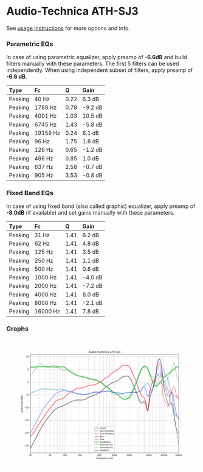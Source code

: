 # Audio-Technica ATH-SJ3
See [usage instructions](https://github.com/jaakkopasanen/AutoEq#usage) for more options and info.

### Parametric EQs
In case of using parametric equalizer, apply preamp of **-6.6dB** and build filters manually
with these parameters. The first 5 filters can be used independently.
When using independent subset of filters, apply preamp of **-6.6 dB**.

| Type    | Fc       |    Q | Gain    |
|:--------|:---------|:-----|:--------|
| Peaking | 40 Hz    | 0.22 | 6.3 dB  |
| Peaking | 1788 Hz  | 0.78 | -9.2 dB |
| Peaking | 4001 Hz  | 1.03 | 10.5 dB |
| Peaking | 6745 Hz  | 1.43 | -5.8 dB |
| Peaking | 19159 Hz | 0.24 | 6.1 dB  |
| Peaking | 96 Hz    | 1.75 | 1.8 dB  |
| Peaking | 126 Hz   | 0.65 | -1.2 dB |
| Peaking | 486 Hz   | 0.85 | 1.0 dB  |
| Peaking | 637 Hz   | 2.58 | -0.7 dB |
| Peaking | 905 Hz   | 3.53 | -0.8 dB |

### Fixed Band EQs
In case of using fixed band (also called graphic) equalizer, apply preamp of **-8.0dB**
(if available) and set gains manually with these parameters.

| Type    | Fc       |    Q | Gain    |
|:--------|:---------|:-----|:--------|
| Peaking | 31 Hz    | 1.41 | 6.2 dB  |
| Peaking | 62 Hz    | 1.41 | 4.8 dB  |
| Peaking | 125 Hz   | 1.41 | 3.5 dB  |
| Peaking | 250 Hz   | 1.41 | 1.1 dB  |
| Peaking | 500 Hz   | 1.41 | 0.8 dB  |
| Peaking | 1000 Hz  | 1.41 | -4.0 dB |
| Peaking | 2000 Hz  | 1.41 | -7.2 dB |
| Peaking | 4000 Hz  | 1.41 | 8.0 dB  |
| Peaking | 8000 Hz  | 1.41 | -2.1 dB |
| Peaking | 16000 Hz | 1.41 | 7.8 dB  |

### Graphs
![](./Audio-Technica%20ATH-SJ3.png)